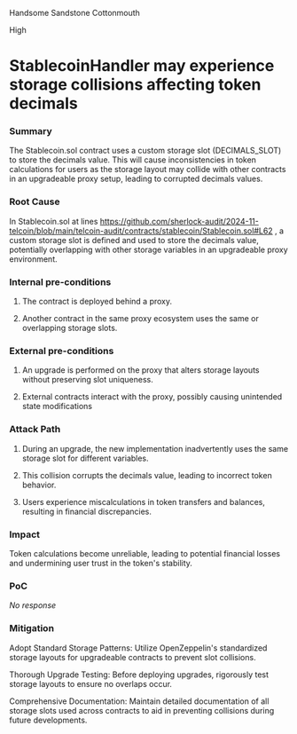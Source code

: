 Handsome Sandstone Cottonmouth

High

# StablecoinHandler may experience storage collisions affecting token decimals

### Summary

The Stablecoin.sol contract uses a custom storage slot (DECIMALS_SLOT) to store the decimals value. This will cause inconsistencies in token calculations for users as the storage layout may collide with other contracts in an upgradeable proxy setup, leading to corrupted decimals values.

### Root Cause

 In Stablecoin.sol at lines https://github.com/sherlock-audit/2024-11-telcoin/blob/main/telcoin-audit/contracts/stablecoin/Stablecoin.sol#L62 , a custom storage slot is defined and used to store the decimals value, potentially overlapping with other storage variables in an upgradeable proxy environment.


### Internal pre-conditions


1. The contract is deployed behind a proxy.


2. Another contract in the same proxy ecosystem uses the same or overlapping storage slots.



### External pre-conditions


1. An upgrade is performed on the proxy that alters storage layouts without preserving slot uniqueness.


2. External contracts interact with the proxy, possibly causing unintended state modifications

### Attack Path


1. During an upgrade, the new implementation inadvertently uses the same storage slot for different variables.


2. This collision corrupts the decimals value, leading to incorrect token behavior.


3. Users experience miscalculations in token transfers and balances, resulting in financial discrepancies.



### Impact

Token calculations become unreliable, leading to potential financial losses and undermining user trust in the token's stability.

### PoC

_No response_

### Mitigation

Adopt Standard Storage Patterns: Utilize OpenZeppelin's standardized storage layouts for upgradeable contracts to prevent slot collisions.

Thorough Upgrade Testing: Before deploying upgrades, rigorously test storage layouts to ensure no overlaps occur.

Comprehensive Documentation: Maintain detailed documentation of all storage slots used across contracts to aid in preventing collisions during future developments.
